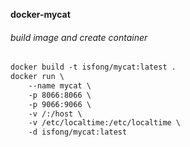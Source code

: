 **docker-mycat**

###### build image and create container
```diff
docker build -t isfong/mycat:latest .
docker run \
    --name mycat \
    -p 8066:8066 \
    -p 9066:9066 \
    -v /:/host \
    -v /etc/localtime:/etc/localtime \
    -d isfong/mycat:latest
```

